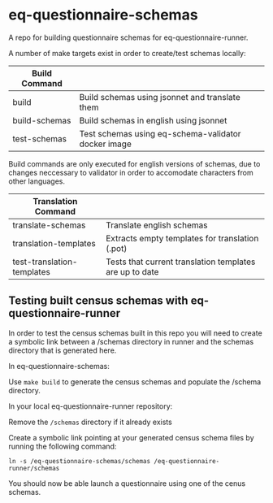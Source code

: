 # eq-questionnaire-schemas

A repo for building questionnaire schemas for eq-questionnaire-runner.

A number of make targets exist in order to create/test schemas locally:

| Build Command |       |
| ------- |-------|
| build | Build schemas using jsonnet and translate them |
| build-schemas | Build schemas in english using jsonnet |
| test-schemas | Test schemas using eq-schema-validator docker image |

Build commands are only executed for english versions of schemas, due to changes neccessary to validator in order to accomodate characters from other languages.

| Translation Command |       |
| ------- |-------|
| translate-schemas | Translate english schemas |
| translation-templates | Extracts empty templates for translation (.pot) |
| test-translation-templates | Tests that current translation templates are up to date |


## Testing built census schemas with eq-questionnaire-runner

In order to test the census schemas built in this repo you will need to create a symbolic link between a /schemas directory in runner and the schemas directory that is generated here. 

In eq-questionnaire-schemas:

Use `make build` to generate the census schemas and populate the /schema directory.

In your local eq-questionnaire-runner repository:

Remove the `/schemas` directory if it already exists

Create a symbolic link pointing at your generated census schema files by running the following command:
```
ln -s /eq-questionnaire-schemas/schemas /eq-questionnaire-runner/schemas
```
You should now be able launch a questionnaire using one of the cenus schemas.
